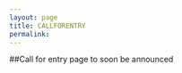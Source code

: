 ```yaml
---
layout: page
title: CALLFORENTRY
permalink: 
---
```


##Call for entry page to soon be announced 







